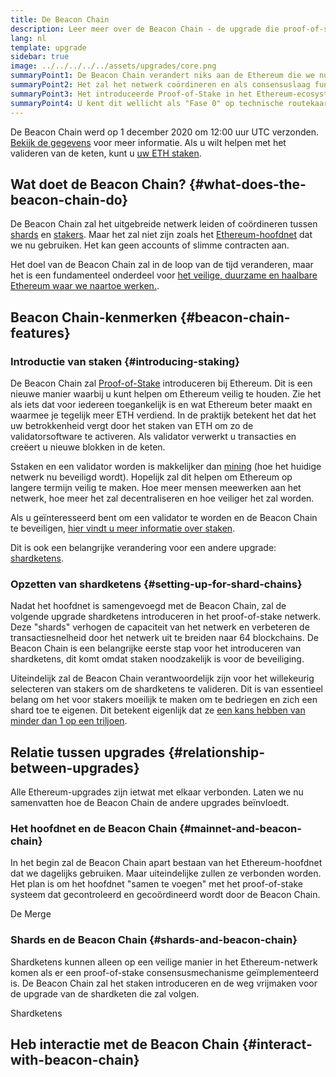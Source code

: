 ```yaml
---
title: De Beacon Chain
description: Leer meer over de Beacon Chain - de upgrade die proof-of-stake Ethereum introduceerde.
lang: nl
template: upgrade
sidebar: true
image: ../../../../../assets/upgrades/core.png
summaryPoint1: De Beacon Chain verandert niks aan de Ethereum die we nu gebruiken.
summaryPoint2: Het zal het netwerk coördineren en als consensuslaag fungeren.
summaryPoint3: Het introduceerde Proof-of-Stake in het Ethereum-ecosysteem.
summaryPoint4: U kent dit wellicht als "Fase 0" op technische routekaarten.
---
```


<UpgradeStatus isShipped dateKey="page-upgrades-beacon-date">
    De Beacon Chain werd op 1 december 2020 om 12:00 uur UTC verzonden. <a href="https://beaconscan.com/">Bekijk de gegevens</a> voor meer informatie. Als u wilt helpen met het valideren van de keten, kunt u <a href="/staking/">uw ETH staken</a>.
</UpgradeStatus>

## Wat doet de Beacon Chain? {#what-does-the-beacon-chain-do}

De Beacon Chain zal het uitgebreide netwerk leiden of coördineren tussen [shards](/upgrades/shard-chains/) en [stakers](/staking/). Maar het zal niet zijn zoals het [Ethereum-hoofdnet](/glossary/#mainnet) dat we nu gebruiken. Het kan geen accounts of slimme contracten aan.

Het doel van de Beacon Chain zal in de loop van de tijd veranderen, maar het is een fundamenteel onderdeel voor [het veilige, duurzame en haalbare Ethereum waar we naartoe werken.](/upgrades/vision/).

## Beacon Chain-kenmerken {#beacon-chain-features}

### Introductie van staken {#introducing-staking}

De Beacon Chain zal [Proof-of-Stake](/developers/docs/consensus-mechanisms/pos/) introduceren bij Ethereum. Dit is een nieuwe manier waarbij u kunt helpen om Ethereum veilig te houden. Zie het als iets dat voor iedereen toegankelijk is en wat Ethereum beter maakt en waarmee je tegelijk meer ETH verdiend. In de praktijk betekent het dat het uw betrokkenheid vergt door het staken van ETH om zo de validatorsoftware te activeren. Als validator verwerkt u transacties en creëert u nieuwe blokken in de keten.

Sstaken en een validator worden is makkelijker dan [mining](/developers/docs/mining/) (hoe het huidige netwerk nu beveiligd wordt). Hopelijk zal dit helpen om Ethereum op langere termijn veilig te maken. Hoe meer mensen meewerken aan het netwerk, hoe meer het zal decentraliseren en hoe veiliger het zal worden.

<InfoBanner emoji=":money_bag:">
Als u geïnteresseerd bent om een validator te worden en de Beacon Chain te beveiligen, <a href="/staking/">hier vindt u meer informatie over staken</a>.
</InfoBanner>

Dit is ook een belangrijke verandering voor een andere upgrade: [shardketens](/upgrades/shard-chains/).

### Opzetten van shardketens {#setting-up-for-shard-chains}

Nadat het hoofdnet is samengevoegd met de Beacon Chain, zal de volgende upgrade shardketens introduceren in het proof-of-stake netwerk. Deze "shards" verhogen de capaciteit van het netwerk en verbeteren de transactiesnelheid door het netwerk uit te breiden naar 64 blockchains. De Beacon Chain is een belangrijke eerste stap voor het introduceren van shardketens, dit komt omdat staken noodzakelijk is voor de beveiliging.

Uiteindelijk zal de Beacon Chain verantwoordelijk zijn voor het willekeurig selecteren van stakers om de shardketens te valideren. Dit is van essentieel belang om het voor stakers moeilijk te maken om te bedriegen en zich een shard toe te eigenen. Dit betekent eigenlijk dat ze [een kans hebben van minder dan 1 op een triljoen](https://medium.com/@chihchengliang/minimum-committee-size-explained-67047111fa20).

## Relatie tussen upgrades {#relationship-between-upgrades}

Alle Ethereum-upgrades zijn ietwat met elkaar verbonden. Laten we nu samenvatten hoe de Beacon Chain de andere upgrades beïnvloedt.

### Het hoofdnet en de Beacon Chain {#mainnet-and-beacon-chain}

In het begin zal de Beacon Chain apart bestaan van het Ethereum-hoofdnet dat we dagelijks gebruiken. Maar uiteindelijke zullen ze verbonden worden. Het plan is om het hoofdnet "samen te voegen" met het proof-of-stake systeem dat gecontroleerd en gecoördineerd wordt door de Beacon Chain.

<ButtonLink to="/upgrades/merge/">
    De Merge
</ButtonLink>

### Shards en de Beacon Chain {#shards-and-beacon-chain}

Shardketens kunnen alleen op een veilige manier in het Ethereum-netwerk komen als er een proof-of-stake consensusmechanisme geïmplementeerd is. De Beacon Chain zal het staken introduceren en de weg vrijmaken voor de upgrade van de shardketen die zal volgen.

<ButtonLink to="/upgrades/shard-chains/">
    Shardketens
</ButtonLink>

<Divider />

## Heb interactie met de Beacon Chain {#interact-with-beacon-chain}

<BeaconChainActions />
